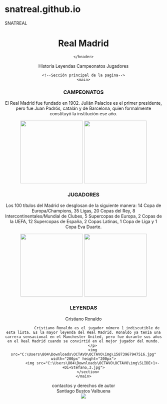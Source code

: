# snatreal.github.io
SNATREAL 
<!DOCTYPE html> <!--version de HTML-->
<html lang="en"><!--Idioma-->
<head>
    <meta charset="UTF-8"> <!--caracteres-->
    <meta name="viewport" content="width=device-width, initial-scale=1.0">
    <title>Document</title>
    
<!--enlace para estilo texto--> 
<link rel="preconnect" href="https://fonts.googleapis.com">
<link rel="preconnect" href="https://fonts.gstatic.com" crossorigin>
<link href="https://fonts.googleapis.com/css2?family=Black+Han+Sans&family=Lilita+One&family=Permanent+Marker&display=swap" rel="stylesheet">
<!--enlace para hoja de estilos-->  
    <link rel="preload" href="estilos.css" as="style"><!--cargar más rapido -->
    <link href="estilos.css" rel="stylesheet" > <!--cargar la hoja de estilos -->
</head>
<body>
    <!--cabeza de la página-->
    <header>
        <h1 class="titulo">Real Madrid</h1>
       
    </header>
 <!--Navegación de la pagina-->
<nav class="navegacion">
    <a >Historia</a>
    <a>Leyendas</a>
    <a>Campeonatos</a>
    <a>Jugadores</a>
</nav>


    <!--Sección principal de la pagina-->
    <main>
<!--grid principal de la pagina -->
<div class="principal">
<!--Secciones de nuestra pagina serán 3-->
        <section>
            <h3>CAMPEONATOS</h3>
            <p>El Real Madrid fue fundado en 1902. Julián Palacios es el primer presidente, pero fue Juan Padrós, catalán y de Barcelona, quien formalmente constituyó la institución ese año.</p>
            <img src="C:\Users\804\Downloads\OCTAVO\OCTAVO\img\15874616058693.jpg" width="200px" height="200px">
            <img src="C:\Users\804\Downloads\OCTAVO\OCTAVO\img\InicioM.jpg" width="200px" height="200px">
        </section>
   <!--Seccion dos de la pagina-->     
        <section >
            <h3>JUGADORES</h3>
            <p>Los 100 títulos del Madrid se desglosan de la siguiente manera: 14 Copa de Europa/Champions, 35 Ligas, 20 Copas del Rey, 8 Intercontinentales/Mundial de Clubes, 5 Supercopas de Europa, 2 Copas de la UEFA, 12 Supercopas de España, 2 Copas Latinas, 1 Copa de Liga y 1 Copa Eva Duarte.</p>
            <img src="C:\Users\804\Downloads\OCTAVO\OCTAVO\img\01gzspm56sy8czcxrq42.webp" width="200px" height="200px">
            <img src="C:\Users\804\Downloads\OCTAVO\OCTAVO\img\stones.jpeg" width="200px" height="200px">
        </section>
<!--Seccion tres de la pagina-->  
        <section>
            <h3>LEYENDAS</h3>
            <p>
                Cristiano Ronaldo

                Cristiano Ronaldo es el jugador número 1 indiscutible de esta lista. Es la mayor leyenda del Real Madrid. Ronaldo ya tenía una carrera sensacional en el Manchester United, pero fue durante sus años en el Real Madrid cuando se convirtió en el mejor jugador del mundo.
            </p>
            <img src="C:\Users\804\Downloads\OCTAVO\OCTAVO\img\15873967947516.jpg" width="200px" height="200px">
            <img src="C:\Users\804\Downloads\OCTAVO\OCTAVO\img\SLIDE+1+-+Di+Stéfano,3.jpg">
        </section>
    </main>
</div>
<!--Parte inferior de la pagina-->  
<footer> contactos y derechos de autor </footer>
<footer> Santiago Bustos Valbuena </footer>
<img src="C:\Users\804\Downloads\OCTAVO\OCTAVO\img\fotos.png">
</body>
</html>


